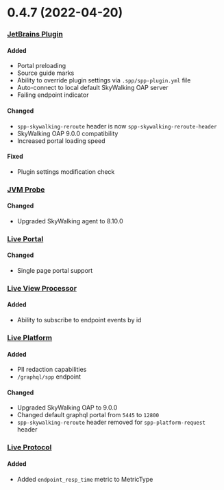 # 0.4.7 (2022-04-20)

### [JetBrains Plugin](https://github.com/sourceplusplus/interface-jetbrains)

#### Added
- Portal preloading
- Source guide marks
- Ability to override plugin settings via `.spp/spp-plugin.yml` file
- Auto-connect to local default SkyWalking OAP server
- Failing endpoint indicator

#### Changed
- `spp-skywalking-reroute` header is now `spp-skywalking-reroute-header`
- SkyWalking OAP 9.0.0 compatibility 
- Increased portal loading speed

#### Fixed
- Plugin settings modification check

### [JVM Probe](https://github.com/sourceplusplus/probe-jvm)

#### Changed
- Upgraded SkyWalking agent to 8.10.0

### [Live Portal](https://github.com/sourceplusplus/interface-portal)

#### Changed
- Single page portal support

### [Live View Processor](https://github.com/sourceplusplus/processor-live-view)

#### Added
- Ability to subscribe to endpoint events by id

### [Live Platform](https://github.com/sourceplusplus/live-platform)

#### Added
- PII redaction capabilities
- `/graphql/spp` endpoint

#### Changed
- Upgraded SkyWalking OAP to 9.0.0
- Changed default graphql portal from `5445` to `12800`
- `spp-skywalking-reroute` header removed for `spp-platform-request` header

### [Live Protocol](https://github.com/sourceplusplus/protocol)

#### Added
- Added `endpoint_resp_time` metric to MetricType

